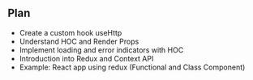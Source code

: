 ## Plan

* Create a custom hook useHttp
* Understand HOC and Render Props
* Implement loading and error indicators with HOC
* Introduction into Redux and Context API
* Example: React app using redux (Functional and Class Component)
